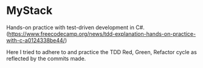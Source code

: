 # MyStack
Hands-on practice with test-driven development in C#. 
(https://www.freecodecamp.org/news/tdd-explanation-hands-on-practice-with-c-a0124338be44/)

Here I tried to adhere to and practice the TDD Red, Green, Refactor cycle as reflected by the commits made.
